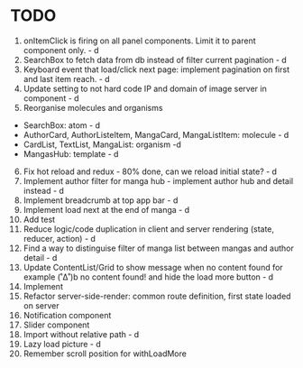 # TODO

1. onItemClick is firing on all panel components. Limit it to parent component only. - d
2. SearchBox to fetch data from db instead of filter current pagination - d
3. Keyboard event that load/click next page: implement pagination on first and last item reach. - d
4. Update setting to not hard code IP and domain of image server in component - d
5. Reorganise molecules and organisms

- SearchBox: atom - d
- AuthorCard, AuthorListeItem, MangaCard, MangaListItem: molecule - d
- CardList, TextList, MangaList: organism -d
- MangasHub: template - d

6. Fix hot reload and redux - 80% done, can we reload initial state? - d
7. Implement author filter for manga hub - implement author hub and detail instead - d
8. Implement breadcrumb at top app bar - d
9. Implement load next at the end of manga - d
10. Add test
11. Reduce logic/code duplication in client and server rendering (state, reducer, action) - d
12. Find a way to distinguise filter of manga list between mangas and author detail - d
13. Update ContentList/Grid to show message when no content found for example (˚Δ˚)b no content found! and hide the load more button - d
14. Implement <head></head>
15. Refactor server-side-render: common route definition, first state loaded on server
16. Notification component
17. Slider component
18. Import without relative path - d
19. Lazy load picture - d
20. Remember scroll position for withLoadMore
